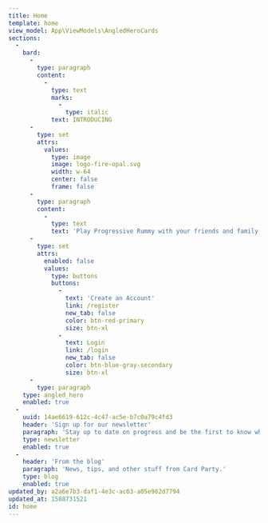 ```yaml
---
title: Home
template: home
view_model: App\ViewModels\AngledHeroCards
sections:
  -
    bard:
      -
        type: paragraph
        content:
          -
            type: text
            marks:
              -
                type: italic
            text: INTRODUCING
      -
        type: set
        attrs:
          values:
            type: image
            image: logo-fire-opal.svg
            width: w-64
            center: false
            frame: false
      -
        type: paragraph
        content:
          -
            type: text
            text: 'Play Progressive Rummy with your friends and family, no matter where they are in the world!'
      -
        type: set
        attrs:
          enabled: false
          values:
            type: buttons
            buttons:
              -
                text: 'Create an Account'
                link: /register
                new_tab: false
                color: btn-red-primary
                size: btn-xl
              -
                text: Login
                link: /login
                new_tab: false
                color: btn-blue-gray-secondary
                size: btn-xl
      -
        type: paragraph
    type: angled_hero
    enabled: true
  -
    uuid: 14ae6619-612c-4c47-ac5e-b7c0a79c4fd3
    header: 'Sign up for our newsletter'
    paragraph: 'Stay up to date on progress and be the first to know when we launch!'
    type: newsletter
    enabled: true
  -
    header: 'From the blog'
    paragraph: 'News, tips, and other stuff from Card Party.'
    type: blog
    enabled: true
updated_by: a2a6e7b3-daf1-4e3c-ac03-a05e962d7794
updated_at: 1588731521
id: home
---
```

